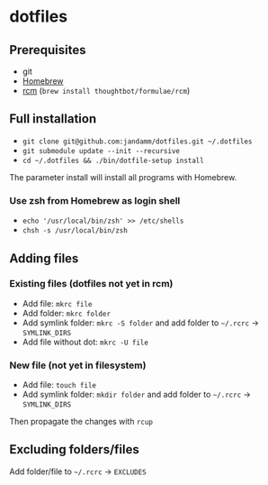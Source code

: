 # dotfiles

## Prerequisites

- git
- [Homebrew](https://brew.sh)
- [rcm](https://github.com/thoughtbot/rcm) (`brew install thoughtbot/formulae/rcm`)

## Full installation

- `git clone git@github.com:jandamm/dotfiles.git ~/.dotfiles`
- `git submodule update --init --recursive`
- `cd ~/.dotfiles && ./bin/dotfile-setup install`

The parameter install will install all programs with Homebrew.

### Use zsh from Homebrew as login shell

- `echo '/usr/local/bin/zsh' >> /etc/shells`
- `chsh -s /usr/local/bin/zsh`

## Adding files

### Existing files (dotfiles not yet in rcm)

- Add file:             `mkrc file`
- Add folder:           `mkrc folder`
- Add symlink folder:   `mkrc -S folder` and add folder to `~/.rcrc` -> `SYMLINK_DIRS`
- Add file without dot: `mkrc -U file`

### New file (not yet in filesystem)

- Add file:             `touch file`
- Add symlink folder:   `mkdir folder` and add folder to `~/.rcrc` -> `SYMLINK_DIRS`

Then propagate the changes with `rcup`

## Excluding folders/files

Add folder/file to `~/.rcrc` -> `EXCLUDES`
